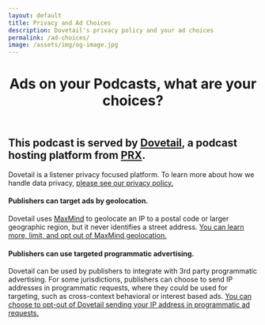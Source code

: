 ```yaml
---
layout: default
title: Privacy and Ad Choices
description: Dovetail's privacy policy and your ad choices
permalink: /ad-choices/
image: /assets/img/og-image.jpg
---
```

<header class="post-header bg-black-diagonal text-white lede hero px-5 pb-5 m-0">
  <div class="hero-content container col-xxl-8">
    <div class="hero-content-inner">
      <h1 class="display-5 post-title p-name" itemprop="name headline">Ads on your Podcasts, what are your choices?</h1>
    </div>
  </div>
</header>

<div class="p-5 bg-gray-x">
  <div class="container col-xxl-8">
    <div class="post-content">
      <h2 class="bold">This podcast is served by <a href="" target="_blank">Dovetail</a>, a podcast hosting platform from <a href="" target="_blank">PRX</a>.
      </h2>
      <div>Dovetail is a listener privacy focused platform. To learn more about how we handle data privacy, <a href="https://www.prx.org/privacy-policy" target="_blank">please see our privacy policy.</a>
    </div>
    <div class="mt-5">
      <h4>Publishers can target ads by geolocation.</h4>
      Dovetail uses <a href="https://www.maxmind.com/en/opt-out" target="_blank">MaxMind</a> to geolocate an IP to a postal code or larger geographic region, but it never identifies a street address. <a href="https://www.maxmind.com/en/opt-out" target="_blank">You can learn more, limit, and opt out of MaxMind geolocation.</a>
    </div>
    <div class="mt-5">
      <h4>Publishers can use targeted programmatic advertising.</h4>
      Dovetail can be used by publishers to integrate with 3rd party programmatic advertising. For some jurisdictions, publishers can choose to send IP addresses in programmatic requests, where they could be used for targeting, such as cross-context behavioral or interest based ads. <a href="/opt-out" target="_blank">You can choose to opt-out of Dovetail sending your IP address in programmatic ad requests.</a>
    </div>
  </div>
</div>
